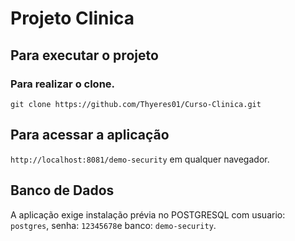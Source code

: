 # Projeto Clinica

## Para executar o projeto

### Para realizar o clone.

`git clone https://github.com/Thyeres01/Curso-Clinica.git`

## Para acessar a aplicação

`http://localhost:8081/demo-security` em qualquer navegador.

## Banco de Dados

A aplicação exige instalação prévia no POSTGRESQL com usuario: `postgres`, senha: `12345678`e banco: `demo-security`.
